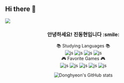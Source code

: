 ## Hi there 👋

<!--
**kjdhr/kjdhr** is a ✨ _special_ ✨ repository because its `README.md` (this file) appears on your GitHub profile.

Here are some ideas to get you started:

- 🔭 I’m currently working on ...
- 🌱 I’m currently learning ...
- 👯 I’m looking to collaborate on ...
- 🤔 I’m looking for help with ...
- 💬 Ask me about ...
- 📫 How to reach me: ...
- 😄 Pronouns: ...
- ⚡ Fun fact: ...
-->

<img src="https://capsule-render.vercel.app/api?type=waving&color=auto&height=150&section=header&text=Donghyeon's%20GitHub&fontSize=40" />

<div align=center>
<h3>안녕하세요! 진동현입니다 :smile:
</h3>

📚 Studying Languages 📚
<br>
![js](https://img.shields.io/badge/C%23-239120?style=for-the-badge&logo=c-sharp&logoColor=white)
![js](https://img.shields.io/badge/C%2B%2B-00599C?style=for-the-badge&logo=c%2B%2B&logoColor=white)
![js](https://img.shields.io/badge/Python-3776AB?style=for-the-badge&logo=python&logoColor=white)
![js](https://img.shields.io/badge/Unity-100000?style=for-the-badge&logo=unity&logoColor=white)
<br>
🎮 Favorite Games 🎮
<br>
![js](https://img.shields.io/badge/Riot_Games-D32936?style=for-the-badge&logo=riot-games&logoColor=white)
![js](https://img.shields.io/badge/FIFA-B7312F?style=for-the-badge&logo=fifa&logoColor=white)
![js](https://img.shields.io/badge/Steam-000000?style=for-the-badge&logo=steam&logoColor=white)
![js](https://img.shields.io/badge/Epic%20Games-313131?style=for-the-badge&logo=Epic%20Games&logoColor=white)
![js](https://img.shields.io/badge/Battle.net-000?style=for-the-badge&logo=battle.net&logoColor=148EFF)

![Donghyeon's GitHub stats](https://github-readme-stats.vercel.app/api?username=anuraghazra&theme=blue-green&show_icons=true)
</div>
